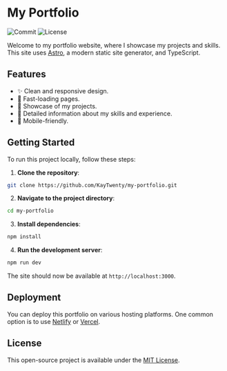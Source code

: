 # My Portfolio
<img src="https://img.shields.io/github/last-commit/KayTwenty/my-portfolio?style=for-the-badge" alt="Commit"/> <img src="https://img.shields.io/github/license/KayTwenty/my-portfolio?style=for-the-badge" alt="License"/>

Welcome to my portfolio website, where I showcase my projects and skills. This site uses [Astro](https://astro.build/), a modern static site generator, and TypeScript.

## Features
- ✨ Clean and responsive design.
- 🚀 Fast-loading pages.
- 💼 Showcase of my projects.
- 📄 Detailed information about my skills and experience.
- 📱 Mobile-friendly.

## Getting Started
To run this project locally, follow these steps:

1. **Clone the repository**:
  ```bash
  git clone https://github.com/KayTwenty/my-portfolio.git
  ```
2. **Navigate to the project directory**:
  ```bash
  cd my-portfolio
  ```
3. **Install dependencies**:
  ```bash
  npm install
  ```
4. **Run the development server**:
  ```bash
  npm run dev
  ```
The site should now be available at `http://localhost:3000`.

## Deployment
You can deploy this portfolio on various hosting platforms. One common option is to use [Netlify](https://www.netlify.com/) or [Vercel](https://vercel.com/).

## License
This open-source project is available under the [MIT License](https://github.com/KayTwenty/my-portfolio/blob/main/LICENSE).
